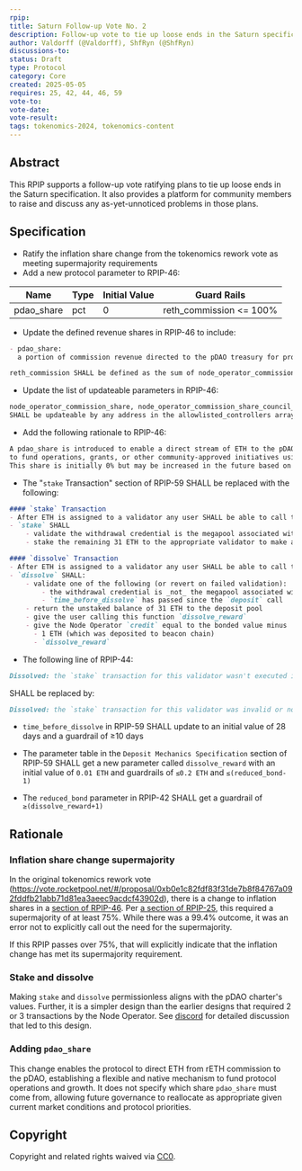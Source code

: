 ```yaml
---
rpip:
title: Saturn Follow-up Vote No. 2
description: Follow-up vote to tie up loose ends in the Saturn specification
author: Valdorff (@Valdorff), ShfRyn (@ShfRyn)
discussions-to:
status: Draft
type: Protocol
category: Core
created: 2025-05-05
requires: 25, 42, 44, 46, 59
vote-to:
vote-date:
vote-result:
tags: tokenomics-2024, tokenomics-content
---
```


## Abstract
This RPIP supports a follow-up vote ratifying plans to tie up loose ends in the Saturn specification. It also provides a platform for community members to raise and discuss any as-yet-unnoticed problems in those plans.

## Specification
- Ratify the inflation share change from the tokenomics rework vote as meeting supermajority requirements
- Add a new protocol parameter to RPIP-46:

| Name        | Type | Initial Value | Guard Rails                  |
|-------------|------|----------------|------------------------------|
| pdao_share  | pct  | 0              | reth_commission <= 100%     |

- Update the defined revenue shares in RPIP-46 to include:
```md
- pdao_share:
  a portion of commission revenue directed to the pDAO treasury for protocol use.

reth_commission SHALL be defined as the sum of node_operator_commission_share, voter_share, and pdao_share.
```

- Update the list of updateable parameters in RPIP-46:
```md
node_operator_commission_share, node_operator_commission_share_council_adder, voter_share, and pdao_share
SHALL be updateable by any address in the allowlisted_controllers array.
```

- Add the following rationale to RPIP-46:
```md
A pdao_share is introduced to enable a direct stream of ETH to the pDAO treasury. This allows the protocol
to fund operations, grants, or other community-approved initiatives using rETH commission revenue.
This share is initially 0% but may be increased in the future based on governance needs.
```

- The "`stake` Transaction" section of RPIP-59 SHALL be replaced with the following:
```md
#### `stake` Transaction
- After ETH is assigned to a validator any user SHALL be able to call the `stake` function
- `stake` SHALL
    - validate the withdrawal credential is the megapool associated with the Node Operator that called `deposit` using a state proof (note that this requires waiting for the 1 ETH to create a validator on the beacon chain) (revert on failed validation)
    - stake the remaining 31 ETH to the appropriate validator to make a complete validator

#### `dissolve` Transaction
- After ETH is assigned to a validator any user SHALL be able to call the `dissolve` function
- `dissolve` SHALL:
    - validate one of the following (or revert on failed validation):
        - the withdrawal credential is _not_ the megapool associated with the Node Operator that called `deposit` using a state proof (note that this requires waiting for the 1 ETH to create a validator on the beacon chain)
        - `time_before_dissolve` has passed since the `deposit` call
    - return the unstaked balance of 31 ETH to the deposit pool
    - give the user calling this function `dissolve_reward`
    - give the Node Operator `credit` equal to the bonded value minus
      - 1 ETH (which was deposited to beacon chain)
      - `dissolve_reward`
```

- The following line of RPIP-44:
```md
Dissolved: the `stake` transaction for this validator wasn't executed in time (see [RPIP-44](RPIP-59.md))
```
SHALL be replaced by:
```md
Dissolved: the `stake` transaction for this validator was invalid or not executed in time (see [RPIP-59](RPIP-59.md))
```

- `time_before_dissolve` in RPIP-59 SHALL update to an initial value of 28 days and a guardrail of ≥10 days

- The parameter table in the `Deposit Mechanics Specification` section of RPIP-59 SHALL get a new parameter called `dissolve_reward` with an initial value of `0.01 ETH` and guardrails of `≤0.2 ETH` and `≤(reduced_bond-1)`

- The `reduced_bond` parameter in RPIP-42 SHALL get a guardrail of `≥(dissolve_reward+1)`

## Rationale

### Inflation share change supermajority
In the original tokenomics rework vote (<https://vote.rocketpool.net/#/proposal/0xb0e1c82fdf83f31de7b8f84767a092fddfb21abb71d81ea3aeec9acdcf43902d>), there is a change to inflation shares in a [section of RPIP-46](./RPIP-46.md#rpl-issuance-rewards-and-inflation). Per [a section of RPIP-25](./RPIP-25.md#updating-this-rpip), this required a supermajority of at least 75%. While there was a 99.4% outcome, it was an error not to explicitly call out the need for the supermajority.

If this RPIP passes over 75%, that will explicitly indicate that the inflation change has met its supermajority requirement.

### Stake and dissolve
Making `stake` and `dissolve` permissionless aligns with the pDAO charter's values. Further, it is a simpler design than the earlier designs that required 2 or 3 transactions by the Node Operator. See [discord](https://discord.com/channels/405159462932971535/1215788197842255972/1353984953766907954) for detailed discussion that led to this design.

### Adding `pdao_share`
This change enables the protocol to direct ETH from rETH commission to the pDAO, establishing a flexible and native mechanism to fund protocol operations and growth. It does not specify which share `pdao_share` must come from, allowing future governance to reallocate as appropriate given current market conditions and protocol priorities.

## Copyright
Copyright and related rights waived via [CC0](https://creativecommons.org/publicdomain/zero/1.0/).

